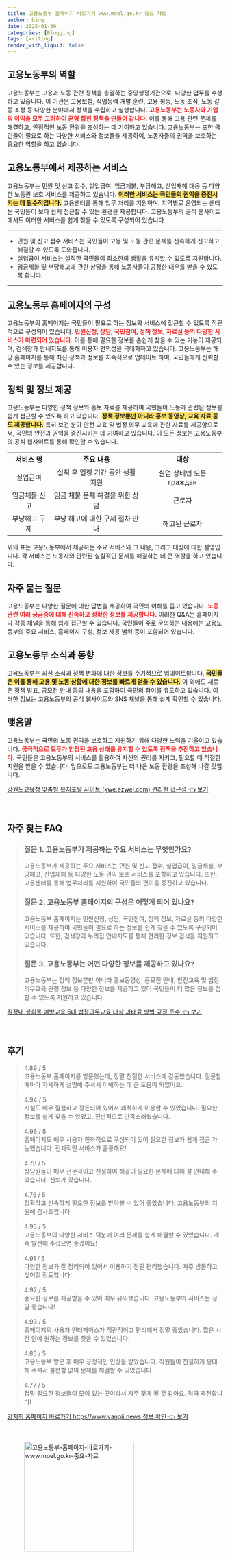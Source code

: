 ```yaml
---
title: 고용노동부 홈페이지 바로가기 www.moel.go.kr 중요 자료
author: bing
date: 2025-01-30
categories: [Blogging]
tags: [writing]
render_with_liquid: false
---
```



<h2 id='고용노동부_역할'>고용노동부의 역할</h2>

<p>고용노동부는 고용과 노동 관련 정책을 총괄하는 중앙행정기관으로, 다양한 업무를 수행하고 있습니다. 이 기관은 고용보험, 직업능력 개발 훈련, 고용 평등, 노동 조직, 노동 갈등 조정 등 다양한 분야에서 정책을 수립하고 실행합니다. <b><span style="color: #ee2323;">고용노동부는 노동자와 기업의 이익을 모두 고려하여 균형 잡힌 정책을 만들어 갑니다.</span></b> 이를 통해 고용 관련 문제를 해결하고, 안정적인 노동 환경을 조성하는 데 기여하고 있습니다. 고용노동부는 또한 국민들이 필요로 하는 다양한 서비스와 정보들을 제공하여, 노동자들의 권익을 보호하는 중요한 역할을 하고 있습니다.</p>

<h2 id='서비스_종류'>고용노동부에서 제공하는 서비스</h2>

<p>고용노동부는 민원 및 신고 접수, 실업급여, 임금체불, 부당해고, 산업재해 대응 등 다양한 노동권 보호 서비스를 제공하고 있습니다. <b><span style="background-color: #ffe066;">이러한 서비스는 국민들의 권익을 증진시키는 데 필수적입니다.</span></b> 고용센터를 통해 업무 처리를 지원하며, 지역별로 운영되는 센터는 국민들이 보다 쉽게 접근할 수 있는 환경을 제공합니다. 고용노동부의 공식 웹사이트에서도 이러한 서비스를 쉽게 찾을 수 있도록 구성되어 있습니다.</p>

<hr />

<ul>
    <li>민원 및 신고 접수 서비스는 국민들이 고용 및 노동 관련 문제를 신속하게 신고하고 해결할 수 있도록 도와줍니다.</li>
    <li>실업급여 서비스는 실직한 국민들이 최소한의 생활을 유지할 수 있도록 지원합니다.</li>
    <li>임금체불 및 부당해고에 관한 상담을 통해 노동자들이 공정한 대우를 받을 수 있도록 합니다.</li>
</ul>

<hr />

<h2 id='고용노동부_홈페이지'>고용노동부 홈페이지의 구성</h2>

<p>고용노동부의 홈페이지는 국민들이 필요로 하는 정보와 서비스에 접근할 수 있도록 직관적으로 구성되어 있습니다. <b><span style="color: #ee2323;">민원신청, 상담, 국민참여, 정책 정보, 자료실 등의 다양한 서비스가 마련되어 있습니다.</span></b> 이를 통해 필요한 정보를 손쉽게 찾을 수 있는 기능이 제공되며, 검색창과 안내지도를 통해 이용자 편의성을 극대화하고 있습니다. 고용노동부는 해당 홈페이지를 통해 최신 정책과 정보를 지속적으로 업데이트 하여, 국민들에게 신뢰할 수 있는 정보를 제공합니다.</p>

<h2 id='정책_정보'>정책 및 정보 제공</h2>

<p>고용노동부는 다양한 정책 정보와 홍보 자료를 제공하여 국민들이 노동과 관련된 정보를 쉽게 접근할 수 있도록 하고 있습니다. <b><span style="background-color: #ffe066;">정책 정보뿐만 아니라 홍보 동영상, 교육 자료 등도 제공합니다.</span></b> 특히 보건 분야 안전 교육 및 법정 의무 교육에 관한 자료를 제공함으로써, 국민의 안전과 권익을 증진시키는 데 기여하고 있습니다. 이 모든 정보는 고용노동부의 공식 웹사이트를 통해 확인할 수 있습니다.</p>

<table>
    <tr>
        <td style="text-align: center; height: 17px;"><b>서비스 명</b></td>
        <td style="text-align: center; height: 17px;"><b>주요 내용</b></td>
        <td style="text-align: center; height: 17px;"><b>대상</b></td>
    </tr>
    <tr>
        <td style="text-align: center; height: 17px;">실업급여</td>
        <td style="text-align: center; height: 17px;">실직 후 일정 기간 동안 생활 지원</td>
        <td style="text-align: center; height: 17px;">실업 상태인 모든 граждан</td>
    </tr>
    <tr>
        <td style="text-align: center; height: 17px;">임금체불 신고</td>
        <td style="text-align: center; height: 17px;">임금 체불 문제 해결을 위한 상담</td>
        <td style="text-align: center; height: 17px;">근로자</td>
    </tr>
    <tr>
        <td style="text-align: center; height: 17px;">부당해고 구제</td>
        <td style="text-align: center; height: 17px;">부당 해고에 대한 구제 절차 안내</td>
        <td style="text-align: center; height: 17px;">해고된 근로자</td>
    </tr>
</table>

<p>위의 표는 고용노동부에서 제공하는 주요 서비스와 그 내용, 그리고 대상에 대한 설명입니다. 각 서비스는 노동자와 관련된 실질적인 문제를 해결하는 데 큰 역할을 하고 있습니다.</p>

<h2 id='자주_묻는_질문'>자주 묻는 질문</h2>

<p>고용노동부는 다양한 질문에 대한 답변을 제공하여 국민의 이해를 돕고 있습니다. <b><span style="color: #ee2323;">노동 관련 여러 궁금증에 대해 신속하고 정확한 정보를 제공합니다.</span></b> 이러한 Q&A는 홈페이지나 각종 채널을 통해 쉽게 접근할 수 있습니다. 국민들이 주로 문의하는 내용에는 고용노동부의 주요 서비스, 홈페이지 구성, 정보 제공 범위 등이 포함되어 있습니다.</p>

<h2 id='고용노동부_소식'>고용노동부 소식과 동향</h2>

<p>고용노동부는 최신 소식과 정책 변화에 대한 정보를 주기적으로 업데이트합니다. <b><span style="background-color: #ffe066;">국민들은 이를 통해 고용 및 노동 상황에 대한 정보를 빠르게 얻을 수 있습니다.</span></b> 이 외에도 새로운 정책 발표, 공모전 안내 등의 내용을 포함하여 국민의 참여를 유도하고 있습니다. 이러한 정보는 고용노동부의 공식 웹사이트와 SNS 채널을 통해 쉽게 확인할 수 있습니다.</p>

<h2 id='맺음말'>맺음말</h2>

<p>고용노동부는 국민의 노동 권익을 보호하고 지원하기 위해 다양한 노력을 기울이고 있습니다. <b><span style="color: #ee2323;">궁극적으로 모두가 안정된 고용 상태를 유지할 수 있도록 정책을 추진하고 있습니다.</span></b> 국민들은 고용노동부의 서비스를 활용하여 자신의 권리를 지키고, 필요할 때 적절한 지원을 받을 수 있습니다. 앞으로도 고용노동부는 더 나은 노동 환경을 조성해 나갈 것입니다.</p>


<p><a class="click-button" title="강원도교육청 맞춤형 복지포털 사이트 (kwe.ezwel.com) 편리한 접근성" href="https://adkhouse.github.io/posts/%EA%B0%95%EC%9B%90%EB%8F%84%EA%B5%90%EC%9C%A1%EC%B2%AD-%EB%A7%9E%EC%B6%A4%ED%98%95-%EB%B3%B5%EC%A7%80%ED%8F%AC%ED%84%B8-%EC%82%AC%EC%9D%B4%ED%8A%B8-(kwe.ezwel.com)-%ED%8E%B8%EB%A6%AC%ED%95%9C-%EC%A0%91%EA%B7%BC%EC%84%B1/" rel="dofollow">강원도교육청 맞춤형 복지포털 사이트 (kwe.ezwel.com) 편리한 접근성 👈 보기</a></p><br>
<h2 id='자주_찾는_FAQ'>자주 찾는 FAQ</h2>
<div itemscope="" itemtype="https://schema.org/FAQPage"> 
<blockquote> 
<div itemscope="" itemprop="mainEntity" itemtype="https://schema.org/Question"> 
<h3 itemprop="name">질문 1. 고용노동부가 제공하는 주요 서비스는 무엇인가요?</h3> 
<div itemscope="" itemprop="acceptedAnswer" itemtype="https://schema.org/Answer"> 
<span itemprop="text"> 
<p>고용노동부가 제공하는 주요 서비스는 민원 및 신고 접수, 실업급여, 임금체불, 부당해고, 산업재해 등 다양한 노동 권익 보호 서비스를 포함하고 있습니다. 또한, 고용센터를 통해 업무처리를 지원하여 국민들의 편이를 증진하고 있습니다.</p> 
</span> 
</div> 
</div> 
<div itemscope="" itemprop="mainEntity" itemtype="https://schema.org/Question"> 
<h3 itemprop="name">질문 2. 고용노동부 홈페이지의 구성은 어떻게 되어 있나요?</h3> 
<div itemscope="" itemprop="acceptedAnswer" itemtype="https://schema.org/Answer"> 
<span itemprop="text"> 
<p>고용노동부 홈페이지는 민원신청, 상담, 국민참여, 정책 정보, 자료실 등의 다양한 서비스를 제공하여 국민들이 필요로 하는 정보를 쉽게 찾을 수 있도록 구성되어 있습니다. 또한, 검색창과 누리집 안내지도를 통해 편리한 정보 검색을 지원하고 있습니다.</p> 
</span> 
</div> 
</div> 
<div itemscope="" itemprop="mainEntity" itemtype="https://schema.org/Question"> 
<h3 itemprop="name">질문 3. 고용노동부는 어떤 다양한 정보를 제공하고 있나요?</h3> 
<div itemscope="" itemprop="acceptedAnswer" itemtype="https://schema.org/Answer"> 
<span itemprop="text"> 
<p>고용노동부는 정책 정보뿐만 아니라 홍보동영상, 공모전 안내, 안전교육 및 법정의무교육 관련 정보 등 다양한 정보를 제공하고 있어 국민들이 더 많은 정보를 접할 수 있도록 지원하고 있습니다.</p> 
</span> 
</div> 
</div> 
</blockquote> 
</div>
<p><a class="click-button" title="직장내 성희롱 예방교육 5대 법정의무교육 대상 과태료 방법 규정 준수" href="https://adkhouse.github.io/posts/%EC%A7%81%EC%9E%A5%EB%82%B4-%EC%84%B1%ED%9D%AC%EB%A1%B1-%EC%98%88%EB%B0%A9%EA%B5%90%EC%9C%A1-5%EB%8C%80-%EB%B2%95%EC%A0%95%EC%9D%98%EB%AC%B4%EA%B5%90%EC%9C%A1-%EB%8C%80%EC%83%81-%EA%B3%BC%ED%83%9C%EB%A3%8C-%EB%B0%A9%EB%B2%95-%EA%B7%9C%EC%A0%95-%EC%A4%80%EC%88%98/" rel="dofollow">직장내 성희롱 예방교육 5대 법정의무교육 대상 과태료 방법 규정 준수 👈 보기</a></p><br>
<h2 id='후기'>후기</h2>
<div itemscope itemtype="https://schema.org/Product">
  <blockquote>
  <div itemprop="review" itemscope itemtype="https://schema.org/Review">
      <div itemprop="reviewRating" itemscope itemtype="https://schema.org/Rating"> <span itemprop="ratingValue">4.89</span> / <span itemprop="bestRating">5</span> </div>
      <span itemprop="reviewBody">고용노동부 홈페이지를 방문했는데, 정말 친절한 서비스에 감동했습니다. 질문할 때마다 자세하게 설명해 주셔서 이해하는 데 큰 도움이 되었어요.</span>
  </div>
  <br>
  <div itemprop="review" itemscope itemtype="https://schema.org/Review">
      <div itemprop="reviewRating" itemscope itemtype="https://schema.org/Rating"> <span itemprop="ratingValue">4.94</span> / <span itemprop="bestRating">5</span> </div>
      <span itemprop="reviewBody">시설도 매우 깔끔하고 정돈되어 있어서 쾌적하게 이용할 수 있었습니다. 필요한 정보를 쉽게 찾을 수 있었고, 전반적으로 만족스러웠습니다.</span>
  </div>
  <br>
  <div itemprop="review" itemscope itemtype="https://schema.org/Review">
      <div itemprop="reviewRating" itemscope itemtype="https://schema.org/Rating"> <span itemprop="ratingValue">4.96</span> / <span itemprop="bestRating">5</span> </div>
      <span itemprop="reviewBody">홈페이지도 매우 사용자 친화적으로 구성되어 있어 필요한 정보가 쉽게 접근 가능했습니다. 전체적인 서비스가 훌륭해요!</span>
  </div>
  <br>
  <div itemprop="review" itemscope itemtype="https://schema.org/Review">
      <div itemprop="reviewRating" itemscope itemtype="https://schema.org/Rating"> <span itemprop="ratingValue">4.78</span> / <span itemprop="bestRating">5</span> </div>
      <span itemprop="reviewBody">상담원들이 매우 전문적이고 친절하여 해결이 필요한 문제에 대해 잘 안내해 주었습니다. 신뢰가 갔습니다.</span>
  </div>
  <br>
  <div itemprop="review" itemscope itemtype="https://schema.org/Review">
      <div itemprop="reviewRating" itemscope itemtype="https://schema.org/Rating"> <span itemprop="ratingValue">4.75</span> / <span itemprop="bestRating">5</span> </div>
      <span itemprop="reviewBody">정확하고 신속하게 필요한 정보를 받아볼 수 있어 좋았습니다. 고용노동부의 지원에 감사드립니다.</span>
  </div>
  <br>
  <div itemprop="review" itemscope itemtype="https://schema.org/Review">
      <div itemprop="reviewRating" itemscope itemtype="https://schema.org/Rating"> <span itemprop="ratingValue">4.95</span> / <span itemprop="bestRating">5</span> </div>
      <span itemprop="reviewBody">고용노동부의 다양한 서비스 덕분에 여러 문제를 쉽게 해결할 수 있었습니다. 계속 발전해 주셨으면 좋겠어요!</span>
  </div>
  <br>
  <div itemprop="review" itemscope itemtype="https://schema.org/Review">
      <div itemprop="reviewRating" itemscope itemtype="https://schema.org/Rating"> <span itemprop="ratingValue">4.91</span> / <span itemprop="bestRating">5</span> </div>
      <span itemprop="reviewBody">다양한 정보가 잘 정리되어 있어서 이용하기 정말 편리했습니다. 자주 방문하고 싶어질 정도입니다!</span>
  </div>
  <br>
  <div itemprop="review" itemscope itemtype="https://schema.org/Review">
      <div itemprop="reviewRating" itemscope itemtype="https://schema.org/Rating"> <span itemprop="ratingValue">4.92</span> / <span itemprop="bestRating">5</span> </div>
      <span itemprop="reviewBody">중요한 정보를 제공받을 수 있어 매우 유익했습니다. 고용노동부의 서비스는 정말 좋습니다!</span>
  </div>
  <br>
  <div itemprop="review" itemscope itemtype="https://schema.org/Review">
      <div itemprop="reviewRating" itemscope itemtype="https://schema.org/Rating"> <span itemprop="ratingValue">4.93</span> / <span itemprop="bestRating">5</span> </div>
      <span itemprop="reviewBody">홈페이지의 사용자 인터페이스가 직관적이고 편리해서 정말 좋았습니다. 짧은 시간 안에 원하는 정보를 찾을 수 있었습니다.</span>
  </div>
  <br>
  <div itemprop="review" itemscope itemtype="https://schema.org/Review">
      <div itemprop="reviewRating" itemscope itemtype="https://schema.org/Rating"> <span itemprop="ratingValue">4.85</span> / <span itemprop="bestRating">5</span> </div>
      <span itemprop="reviewBody">고용노동부 방문 후 매우 긍정적인 인상을 받았습니다. 직원들이 친절하게 응대해 주셔서 불편함 없이 문제를 해결할 수 있었습니다.</span>
  </div>
  <br>
  <div itemprop="review" itemscope itemtype="https://schema.org/Review">
      <div itemprop="reviewRating" itemscope itemtype="https://schema.org/Rating"> <span itemprop="ratingValue">4.77</span> / <span itemprop="bestRating">5</span> </div>
      <span itemprop="reviewBody">정말 필요한 정보들이 모여 있는 곳이라서 자주 찾게 될 것 같아요. 적극 추천합니다!</span>
  </div>
  </blockquote>
</div>
<p><a class="click-button" title="양지회 홈페이지 바로가기 https//www.yangji.news 정보 확인" href="https://adkhouse.github.io/posts/%EC%96%91%EC%A7%80%ED%9A%8C-%ED%99%88%ED%8E%98%EC%9D%B4%EC%A7%80-%EB%B0%94%EB%A1%9C%EA%B0%80%EA%B8%B0-httpswww.yangji.news-%EC%A0%95%EB%B3%B4-%ED%99%95%EC%9D%B8/" rel="dofollow">양지회 홈페이지 바로가기 https//www.yangji.news 정보 확인 👈 보기</a></p><br>
<figure class="image"><img src="https://adkhouse.github.io/assets/img/thumbnail/고용노동부-홈페이지-바로가기-www.moel.go.kr-중요-자료.webp" alt="고용노동부-홈페이지-바로가기-www.moel.go.kr-중요-자료" width="256" height="256"></figure>
